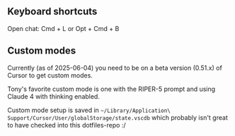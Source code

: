 
Keyboard shortcuts
------------------
Open chat: Cmd + L or Opt + Cmd + B


Custom modes
------------
Currently (as of 2025-06-04) you need to be on a beta version (0.51.x) of Cursor
to get custom modes.

Tony's favorite custom mode is one with the RIPER-5 prompt and using Claude 4
with thinking enabled.

Custom mode setup is saved in
`~/Library/Application\ Support/Cursor/User/globalStorage/state.vscdb` which
probably isn't great to have checked into this dotfiles-repo :/
